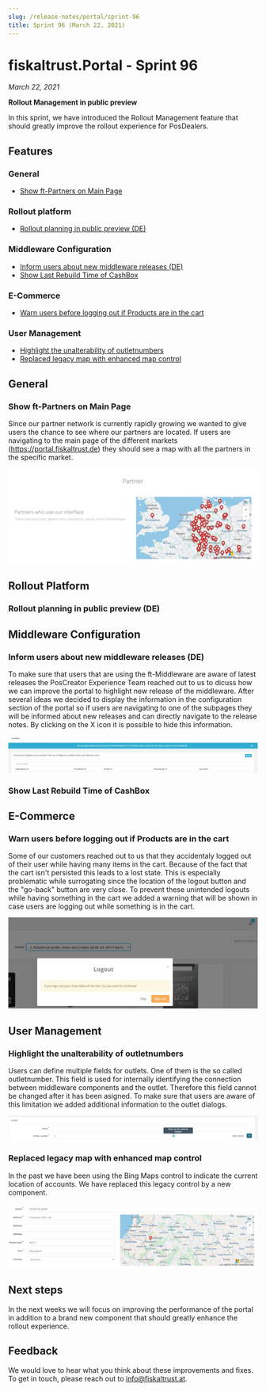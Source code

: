 ```yaml
---
slug: /release-notes/portal/sprint-96
title: Sprint 96 (March 22, 2021)
---
```


# fiskaltrust.Portal - Sprint 96
_March 22, 2021_

**Rollout Management in public preview**

In this sprint, we have introduced the Rollout Management feature that should greatly improve the rollout experience for PosDealers. 

## Features

### General
- [Show ft-Partners on Main Page](#show-ft-partners-on-main-page)
### Rollout platform
- [Rollout planning in public preview (DE)](#rollout-planning-in-public-preview)

### Middleware Configuration
- [Inform users about new middleware releases (DE)](#inform-users-about-new-middleware-releases)
- [Show Last Rebuild Time of CashBox](#show-last-rebuild-time-of-cashBox)

### E-Commerce 
- [Warn users before logging out if Products are in the cart](#warn-users-before-logging-out-if-products-are-in-the-cart)

### User Management
- [Highlight the unalterability of outletnumbers](#highlight-the-unalterability-of-outletnumbers)
- [Replaced legacy map with enhanced map control](#replaced-legacy-map-with-enhanced-map-control)

## General

### Show ft-Partners on Main Page

Since our partner network is currently rapidly growing we wanted to give users the chance to see where our partners are located. If users are navigating to the main page of the different markets (https://portal.fiskaltrust.de) they should see a map with all the partners in the specific market. 

![partners-de](images/sprint-96/partners-de.png)

## Rollout Platform

### Rollout planning in public preview (DE)

## Middleware Configuration

### Inform users about new middleware releases (DE)

To make sure that users that are using the ft-Middleware are aware of latest releases the PosCreator Experience Team reached out to us to dicuss how we can improve the portal to highlight new release of the middleware. After several ideas we decided to display the information in the configuration section of the portal so if users are navigating to one of the subpages they will be informed about new releases and can directly navigate to the release notes. By clicking on the X icon it is possible to hide this information.

![middleware-release-information](images/sprint-96/middleware-release-information.png)

### Show Last Rebuild Time of CashBox

## E-Commerce

### Warn users before logging out if Products are in the cart

Some of our customers reached out to us that they accidentaly logged out of their user while having many items in the cart. Because of the fact that the cart isn't persisted this leads to a lost state. This is especially problematic while surrogating since the location of the logout button and the "go-back" button are very close. To prevent these unintended logouts while having something in the cart we added a warning that will be shown in case users are logging out while something is in the cart. 

![signout-warning](images/sprint-96/signout-warning.png)

## User Management

### Highlight the unalterability of outletnumbers

Users can define multiple fields for outlets. One of them is the so called outletnumber. This field is used for internally identifying the connection between middleware components and the outlet. Therefore this field cannot be changed after it has been asigned. To make sure that users are aware of this limitation we added additional information to the outlet dialogs.

![outletnumber-information](images/sprint-96/outletnumber-information.png)

### Replaced legacy map with enhanced map control

In the past we have been using the Bing Maps control to indicate the current location of accounts. We have replaced this legacy control by a new component.

![enhanced-map-control](images/sprint-96/enhanced-map-control.png)

## Next steps
In the next weeks we will focus on improving the performance of the portal in addition to a brand new component that should greatly enhance the rollout experience.

## Feedback
We would love to hear what you think about these improvements and fixes. To get in touch, please reach out to [info@fiskaltrust.at](mailto:info@fiskaltrust.at).




